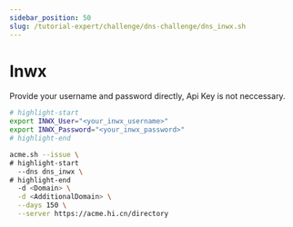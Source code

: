 ```yaml
---
sidebar_position: 50
slug: /tutorial-expert/challenge/dns-challenge/dns_inwx.sh
---
```


# Inwx

Provide your username and password directly, Api Key is not neccessary.

```bash
# highlight-start
export INWX_User="<your_inwx_username>"
export INWX_Password="<your_inwx_password>"
# highlight-end

acme.sh --issue \
# highlight-start
  --dns dns_inwx \
# highlight-end
  -d <Domain> \
  -d <AdditionalDomain> \
  --days 150 \
  --server https://acme.hi.cn/directory
```
